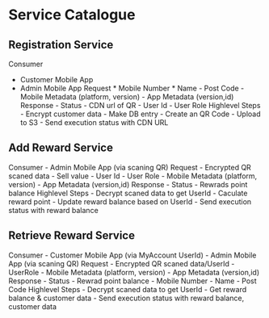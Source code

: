 # Service Catalogue
## Registration Service
Consumer    
* Customer Mobile App
* Admin Mobile App
Request
            * Mobile Number
            * Name
            - Post Code
            - Mobile Metadata (platform, version)
            - App Metadata (version,id)
Response 
            - Status
            - CDN url of QR
            - User Id
            - User Role
Highlevel Steps
            - Encrypt customer data
            - Make DB entry
            - Create an QR Code
            - Upload to S3
            - Send execution status with CDN URL
## Add Reward Service
Consumer    - Admin Mobile App (via scaning QR)
Request
            - Encrypted QR scaned data
            - Sell value
            - User Id
            - User Role
            - Mobile Metadata (platform, version)
            - App Metadata (version,id)
Response 
            - Status
            - Rewrads point balance
Highlevel Steps
            - Decrypt scaned data to get UserId
            - Caculate reward point
            - Update reward balance based on UserId
            - Send execution status with reward balance
## Retrieve Reward Service
Consumer    - Customer Mobile App (via MyAccount UserId)
            - Admin Mobile App (via scaning QR)
Request
            - Encrypted QR scaned data/UserId
            - UserRole
            - Mobile Metadata (platform, version)
            - App Metadata (version,id)
Response 
            - Status
            - Rewrad point balance
            - Mobile Number
            - Name
            - Post Code
Highlevel Steps
            - Decrypt scaned data to get UserId
            - Get reward balance & customer data
            - Send execution status with reward balance, customer data

